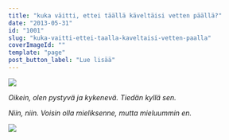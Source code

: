 ```yaml
---
title: "kuka väitti, ettei täällä käveltäisi vetten päällä?"
date: "2013-05-31"
id: "1001"
slug: "kuka-vaitti-ettei-taalla-kaveltaisi-vetten-paalla"
coverImageId: ""
template: "page"
post_button_label: "Lue lisää"
---
```


[![](images/IMG_0345.png)](http://3.bp.blogspot.com/-lDJfw7DBo-g/UakXRx47rcI/AAAAAAAAF7A/QZUCqmr5ZOw/s1600/IMG_0345.png)

  

_Oikein, olen pystyvä ja kykenevä. Tiedän kyllä sen._

_Niin, niin. Voisin olla mieliksenne, mutta mieluummin en._

  

[![](images/ak.png)](http://1.bp.blogspot.com/-PAu_autbHrw/UakXXIbCgkI/AAAAAAAAF7I/ORKJudUyJAc/s1600/ak.png)

